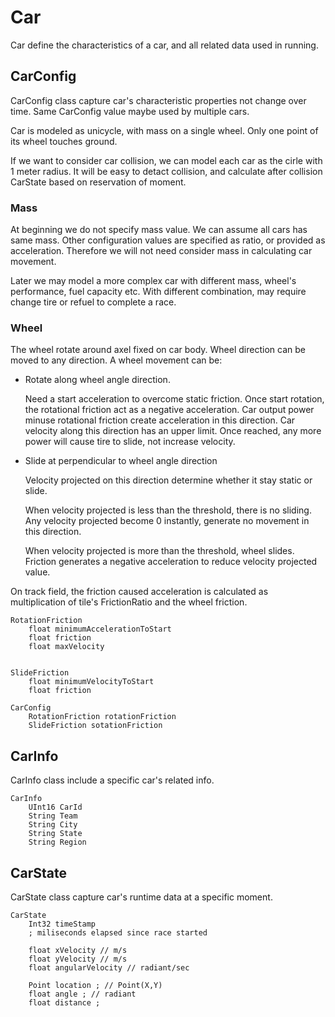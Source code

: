 # Car

Car define the characteristics of a car, and all related data used in running.

## CarConfig
CarConfig class capture car's characteristic properties not change over time. Same CarConfig value maybe used by multiple cars.

Car is modeled as unicycle, with mass on a single wheel. Only one point of its wheel touches ground. 

If we want to consider car collision, we can model each car as the cirle with 1 meter radius. It will be easy to detact collision, and calculate after collision CarState based on reservation of moment.

### Mass
At beginning we do not specify mass value. We can assume all cars has same mass. Other configuration values are specified as ratio, or provided as acceleration. Therefore we will not need consider mass in calculating car movement. 

Later we may model a more complex car with different mass, wheel's performance, fuel capacity etc. With different combination, may require change tire or refuel to complete a race.

### Wheel

The wheel rotate around axel fixed on car body. Wheel direction can be moved to any direction. 
A wheel movement can be:
-   Rotate along wheel angle direction. 

    Need a start acceleration to overcome static friction. Once start rotation, the rotational friction act as a negative acceleration. Car output power minuse rotational friction create acceleration in this direction. Car velocity along this direction has an upper limit. Once reached, any more power will cause tire to slide, not increase velocity. 

-   Slide at perpendicular to wheel angle direction

    Velocity projected on this direction determine whether it stay static or slide. 
    
    When velocity projected is less than the threshold, there is no sliding. Any velocity projected  become 0 instantly, generate no movement in this direction. 

    When velocity projected is more than the threshold, wheel slides. Friction generates a negative acceleration to reduce velocity projected value.

On track field, the friction caused acceleration is calculated as multiplication of tile's FrictionRatio and the wheel friction. 

```
RotationFriction
    float minimumAccelerationToStart
    float friction
    float maxVelocity


SlideFriction
    float minimumVelocityToStart
    float friction

CarConfig
    RotationFriction rotationFriction
    SlideFriction sotationFriction

```

## CarInfo
CarInfo class include a specific car's related info. 

```
CarInfo
    UInt16 CarId
    String Team
    String City
    String State
    String Region
```

## CarState
CarState class capture car's runtime data at a specific moment.

```
CarState
    Int32 timeStamp 
    ; miliseconds elapsed since race started

    float xVelocity // m/s
    float yVelocity // m/s
    float angularVelocity // radiant/sec

    Point location ; // Point(X,Y)
    float angle ; // radiant
    float distance ; 
```

